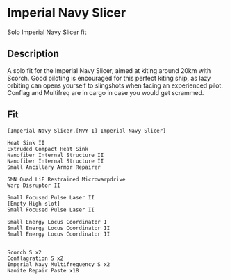 # Imperial Navy Slicer

Solo Imperial Navy Slicer fit


## Description

A solo fit for the Imperial Navy Slicer, aimed at kiting around 20km with Scorch. Good piloting is encouraged for this perfect kiting ship, as lazy orbiting can opens yourself to slingshots when facing an experienced pilot. Conflag and Multifreq are in cargo in case you would get scrammed. 


## Fit

```
[Imperial Navy Slicer,[NVY-1] Imperial Navy Slicer]

Heat Sink II
Extruded Compact Heat Sink
Nanofiber Internal Structure II
Nanofiber Internal Structure II
Small Ancillary Armor Repairer

5MN Quad LiF Restrained Microwarpdrive
Warp Disruptor II

Small Focused Pulse Laser II
[Empty High slot]
Small Focused Pulse Laser II

Small Energy Locus Coordinator I
Small Energy Locus Coordinator II
Small Energy Locus Coordinator II


Scorch S x2
Conflagration S x2
Imperial Navy Multifrequency S x2
Nanite Repair Paste x18
```
